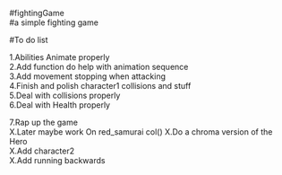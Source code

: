 #fightingGame  <br />
#a simple fighting game <br/>







#To do list <br />


1.Abilities Animate properly <br/>
2.Add function do help with animation sequence<br />
3.Add movement stopping when attacking <br/>
4.Finish and polish character1 collisions and stuff<br />
5.Deal with collisions properly <br />
6.Deal with Health properly<br />




7.Rap up the game <br />
X.Later maybe work On red_samurai col() 
X.Do a chroma version of the Hero<br />
X.Add character2 <br />
X.Add running backwards <br />